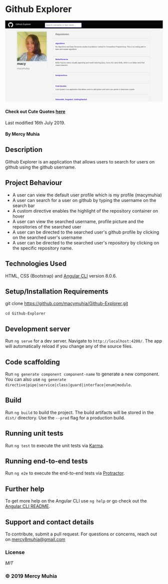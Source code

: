# Github Explorer

![Github Explorer Screenshot](./src/assets/images/screenshot.png)

#### Check out Cute Quotes [here](https://macymuhia.github.io/Github-Explorer/)

Last modified 16th July 2019.
#### By **Mercy Muhia**
## Description
Github Explorer is an application that allows users to search for users on github using the github username.
## Project Behaviour
* A user can view the default user profile which is my profile (macymuhia)
* A user can search for a user on github by typing the username on the search bar
* A custom directive enables the highlight of the repository container on hover
* A user can view the searched username, profile picture and the repositories of the searched user
* A user can be directed to the searched user's github profile by clicking on the searched user's username
* A user can be directed to the searched user's repository by clicking on the specific repository name.

## Technologies Used
HTML, CSS (Bootstrap) and [Angular CLI](https://github.com/angular/angular-cli) version 8.0.6.

## Setup/Installation Requirements
git clone https://github.com/macymuhia/Github-Explorer.git

```cd Github-Explorer```

## Development server

Run `ng serve` for a dev server. Navigate to `http://localhost:4200/`. The app will automatically reload if you change any of the source files.

## Code scaffolding

Run `ng generate component component-name` to generate a new component. You can also use `ng generate directive|pipe|service|class|guard|interface|enum|module`.

## Build

Run `ng build` to build the project. The build artifacts will be stored in the `dist/` directory. Use the `--prod` flag for a production build.

## Running unit tests

Run `ng test` to execute the unit tests via [Karma](https://karma-runner.github.io).

## Running end-to-end tests

Run `ng e2e` to execute the end-to-end tests via [Protractor](http://www.protractortest.org/).

## Further help

To get more help on the Angular CLI use `ng help` or go check out the [Angular CLI README](https://github.com/angular/angular-cli/blob/master/README.md).

## Support and contact details
To contribute, submit a pull request. 
For questions or concerns, reach out on mercy8muhia@gmail.com
### License
*MIT*

### &copy; 2019 Mercy Muhia